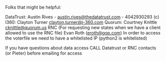 Folks that might be helpful: 

DataTrust:
Austin Rives - austin.rives@thedatatrust.com - 4042930293 (c)
I360:
Clayton Turner clayton.turner@i-360.com
Quorum: 
Courtney Knittle cknittle@quorum.us 
RNC (For requesting new states when we have a client allowed to use the RNC file)
Evan Roth (eroth@gop.com)
In order to access the voterfile we need to have a whitelisted IP (python2 is whitelisted)

If you have questions about data access CALL Datatrust or RNC contacts (or Pieter) before emailing for access




